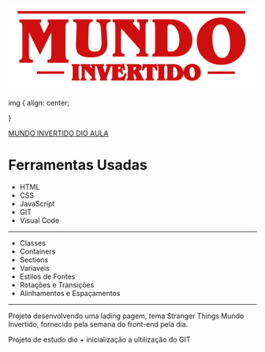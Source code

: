 <img src="images/banner/logo.svg" align="center">

img {
align: center;

}

[MUNDO INVERTIDO DIO AULA](https://hiltonesjr.github.io/mundo-invertido-dio-aula/) <br>


<h1> Ferramentas Usadas </h1>
<ul>

<li>HTML</li>
<li>CSS</li>
<li>JavaScript</li>
<li>GIT</li>
<li>Visual Code</li>
</ul>
<HR>
<ul>

<li>Classes</li>
<li>Containers</li>
<li>Sections</li>
<li>Variaveis</li>
<li>Estilos de Fontes</li>
<li>Rotações e Transições</li>
<li>Alinhamentos e Espaçamentos</li>
</ul>
<HR>

Projeto desenvolvendo uma lading pagem, tema Stranger Things Mundo Invertido, fornecido pela semana do front-end pela dia.

Projeto de estudo dio + inicialização a ultilização do GIT
